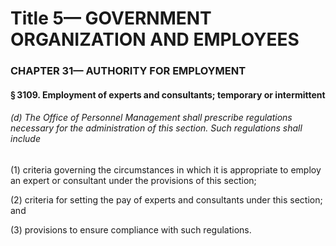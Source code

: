 
# Title 5— GOVERNMENT ORGANIZATION AND EMPLOYEES
### CHAPTER 31— AUTHORITY FOR EMPLOYMENT
#### § 3109. Employment of experts and consultants; temporary or intermittent
###### (d) The Office of Personnel Management shall prescribe regulations necessary for the administration of this section. Such regulations shall include

(1) criteria governing the circumstances in which it is appropriate to employ an expert or consultant under the provisions of this section;

(2) criteria for setting the pay of experts and consultants under this section; and

(3) provisions to ensure compliance with such regulations.
